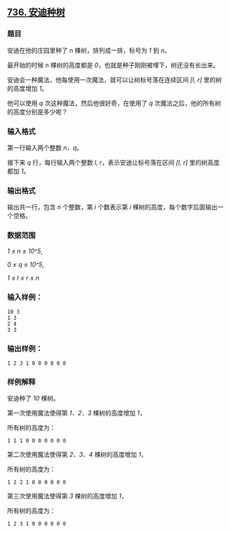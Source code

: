## [736. 安迪种树](https://www.acwing.com/problem/content/738/)

### 题目

安迪在他的庄园里种了 *n* 棵树，排列成一排，标号为 *1* 到 *n*。

最开始的时候 *n* 棵树的高度都是 *0*，也就是种子刚刚被埋下，树还没有长出来。

安迪会一种魔法，他每使用一次魔法，就可以让树标号落在连续区间 *[l, r]* 里的树的高度增加 *1*。

他可以使用 *q* 次这种魔法，然后他很好奇，在使用了 *q* 次魔法之后，他的所有树的高度分别是多少呢？

### 输入格式

第一行输入两个整数 *n，q*。

接下来 *q* 行，每行输入两个整数 *l, r*，表示安迪让标号落在区间 *[l, r]* 里的树高度都加 *1*。

### 输出格式

输出共一行，包含 *n* 个整数，第 *i* 个数表示第 *i* 棵树的高度，每个数字后面输出一个空格。

### 数据范围

*1 ≤ n ≤ 10^5*,

*0 ≤ q ≤ 10^5*,

*1 ≤ l ≤ r ≤ n*

### 输入样例：

```
10 3
1 3
2 4
3 3
```

### 输出样例：

```
1 2 3 1 0 0 0 0 0 0
```

### 样例解释

安迪种了 *10* 棵树。

第一次使用魔法使得第 *1、2、3* 棵树的高度增加 *1*，

所有树的高度为：

`1 1 1 0 0 0 0 0 0 0`

第二次使用魔法使得第 *2、3、4* 棵树的高度增加 *1*，

所有树的高度为：

`1 2 2 1 0 0 0 0 0 0`

第三次使用魔法使得第 *3* 棵树的高度增加 *1*，

所有树的高度为：

`1 2 3 1 0 0 0 0 0 0`
